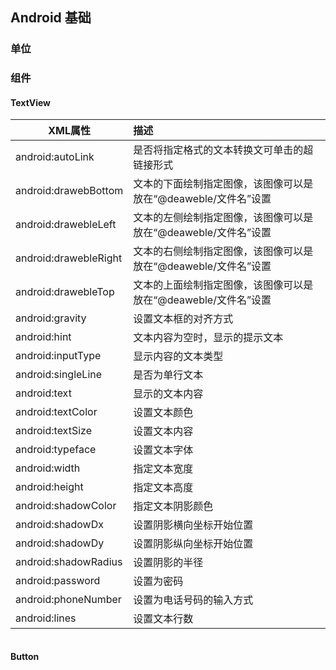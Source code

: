 ## Android 基础

### 单位



### 组件

#### TextView

| XML属性               | 描述                                                         |
| --------------------- | :----------------------------------------------------------- |
| android:autoLink      | 是否将指定格式的文本转换文可单击的超链接形式                 |
| android:drawebBottom  | 文本的下面绘制指定图像，该图像可以是放在“@deaweble/文件名”设置 |
| android:drawebleLeft  | 文本的左侧绘制指定图像，该图像可以是放在“@deaweble/文件名”设置 |
| android:drawebleRight | 文本的右侧绘制指定图像，该图像可以是放在“@deaweble/文件名”设置 |
| android:drawebleTop   | 文本的上面绘制指定图像，该图像可以是放在“@deaweble/文件名”设置 |
| android:gravity       | 设置文本框的对齐方式                                         |
| android:hint          | 文本内容为空时，显示的提示文本                               |
| android:inputType     | 显示内容的文本类型                                           |
| android:singleLine    | 是否为单行文本                                               |
| android:text          | 显示的文本内容                                               |
| android:textColor     | 设置文本颜色                                                 |
| android:textSize      | 设置文本内容                                                 |
| android:typeface      | 设置文本字体                                                 |
| android:width         | 指定文本宽度                                                 |
| android:height        | 指定文本高度                                                 |
| android:shadowColor   | 指定文本阴影颜色                                             |
| android:shadowDx      | 设置阴影横向坐标开始位置                                     |
| android:shadowDy      | 设置阴影纵向坐标开始位置                                     |
| android:shadowRadius  | 设置阴影的半径                                               |
| android:password      | 设置为密码                                                   |
| android:phoneNumber   | 设置为电话号码的输入方式                                     |
| android:lines         | 设置文本行数                                                 |

```xml

```

#### Button

